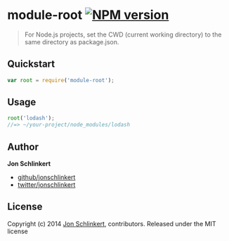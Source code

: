 # module-root [![NPM version](https://badge.fury.io/js/module-root.png)](http://badge.fury.io/js/module-root)

> For Node.js projects, set the CWD (current working directory) to the same directory as package.json.

## Quickstart

```js
var root = require('module-root');
```

## Usage

```js
root('lodash');
//=> ~/your-project/node_modules/lodash
```

## Author

**Jon Schlinkert**

+ [github/jonschlinkert](https://github.com/jonschlinkert)
+ [twitter/jonschlinkert](http://twitter.com/jonschlinkert)

## License
Copyright (c) 2014 [Jon Schlinkert](https://github.com/jonschlinkert), contributors.
Released under the MIT license